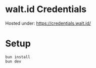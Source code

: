 # walt.id Credentials

Hosted under: https://credentials.walt.id/

# Setup
```shell
bun install
bun dev
```
